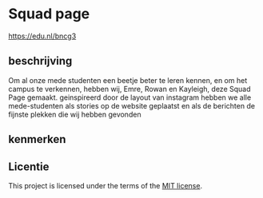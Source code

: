 
# Squad page
https://edu.nl/bncg3

## beschrijving
Om al onze mede studenten een beetje beter te leren kennen, en om het campus te verkennen, hebben wij, Emre, Rowan en Kayleigh, deze Squad Page gemaakt.
geinspireerd door de layout van instagram hebben we alle mede-studenten als stories op de website geplaatst en als de berichten de fijnste plekken die wij hebben gevonden

## kenmerken



## Licentie

This project is licensed under the terms of the [MIT license](./LICENSE).
